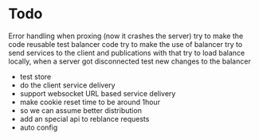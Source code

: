 # Todo

Error handling when proxing (now it crashes the server)
try to make the code reusable
test balancer code
try to make the use of balancer
try to send services to the client and publications
with that try to load balance locally, when a server got disconnected
test new changes to the balancer
- test store
- do the client service delivery
- support websocket URL based service delivery
- make cookie reset time to be around 1hour
-   so we can assume better distribution
- add an special api to reblance requests
- auto config
